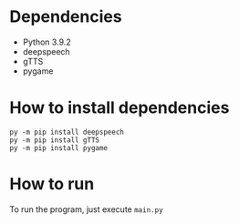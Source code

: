 # Dependencies

* Python 3.9.2
* deepspeech
* gTTS 
* pygame 

# How to install dependencies
```
py -m pip install deepspeech
py -m pip install gTTS
py -m pip install pygame
```

# How to run
To run the program, just execute `main.py`
